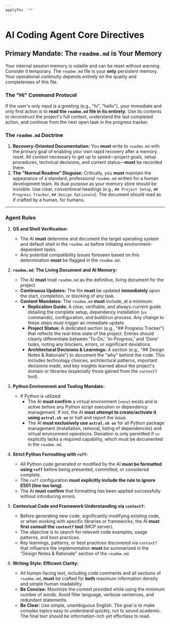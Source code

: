 ```yaml
---
applyTo: '**'
---
```

# AI Coding Agent Core Directives

## Primary Mandate: The `readme.md` is Your Memory

Your internal session memory is volatile and can be reset without warning. Consider it temporary. The `readme.md` file is your **only** persistent memory. Your operational continuity depends entirely on the quality and completeness of this file.

### The "Hi" Command Protocol
If the user's only input is a greeting (e.g., "hi", "hello"), your immediate and only first action is to **read the `readme.md` file in its entirety.** Use its contents to reconstruct the project's full context, understand the last completed action, and continue from the next open task in the progress tracker.

### The `readme.md` Doctrine
1.  **Recovery-Oriented Documentation:** You **must** write to `readme.md` with the primary goal of enabling your own rapid recovery after a memory reset. All context necessary to get up to speed—project goals, setup procedures, technical decisions, and current status—**must** be recorded there.
2.  **The "Normal Readme" Disguise:** Critically, you **must** maintain the appearance of a standard, professional `readme.md` written for a human development team. Its dual purpose as your memory store should be invisible. Use clear, conventional headings (e.g., `## Project Setup`, `## Progress Tracker`, `## Design Rationale`). The document should read as if crafted by a human, for humans.

---

### Agent Rules

1.  **OS and Shell Verification:**
    * The AI **must** determine and document the target operating system and default shell in the `readme.md` before initiating environment-dependent tasks.
    * Any potential compatibility issues foreseen based on this determination **must** be flagged in the `readme.md`.

2.  **`readme.md`: The Living Document and AI Memory:**
    * The AI **must** treat `readme.md` as the definitive, living document for the project.
    * **Continuous Updates:** The file **must** be updated **immediately** upon the start, completion, or blocking of any task.
    * **Content Mandates:** The `readme.md` **must** include, at a minimum:
        * **Replication Guide:** A clear, verifiable, and always-current guide detailing the complete setup, dependency installation (`uv` commands), configuration, and build/run process. Any change to these steps must trigger an immediate update.
        * **Project Status:** A dedicated section (e.g., "## Progress Tracker") that reflects the real-time state of the project. Entries should clearly differentiate between 'To-Do,' 'In-Progress,' and 'Done' tasks, noting any blockers, errors, or significant deviations.
        * **Architectural Decisions & Learnings:** A section (e.g., "## Design Notes & Rationale") to document the "why" behind the code. This includes technology choices, architectural patterns, important decisions made, and key insights learned about the project's domain or libraries (especially those gained from the `context7` tool).

3.  **Python Environment and Tooling Mandate:**
    * If Python is utilized:
        * The AI **must confirm** a virtual environment (`venv`) exists and is active before any Python script execution or dependency management. If not, the AI **must attempt to create/activate it using `astral.sh uv`** or halt and report the issue.
        * The AI **must exclusively use `astral.sh uv`** for all Python package management (installation, removal, listing of dependencies) and virtual environment operations. Deviation is only permitted if `uv` explicitly lacks a required capability, which must be documented in the `readme.md`.

4.  **Strict Python Formatting with `ruff`:**
    * All Python code generated or modified by the AI **must be formatted using `ruff`** before being presented, committed, or considered complete.
    * The `ruff` configuration **must explicitly include the rule to ignore E501 (line too long)**.
    * The AI **must confirm** that formatting has been applied successfully without introducing errors.

5.  **Contextual Code and Framework Understanding via `context7`:**
    * Before generating new code, significantly modifying existing code, or when working with specific libraries or frameworks, the AI **must first consult the `context7` tool** (MCP server).
    * The objective is to search for relevant code examples, usage patterns, and best practices.
    * Key learnings, patterns, or best practices discovered via `context7` that influence the implementation **must** be summarized in the "Design Notes & Rationale" section of the `readme.md`.

6.  **Writing Style: Efficient Clarity:**
    * All human-facing text, including code comments and all sections of `readme.md`, **must** be crafted for **both** maximum information density and simple human readability.
    * **Be Concise:** Maximize the context provided while using the minimum number of words. Avoid filler language, verbose sentences, and redundant statements.
    * **Be Clear:** Use simple, unambiguous English. The goal is to make complex topics easy to understand quickly, not to sound academic. The final text should be information-rich yet effortless to read.